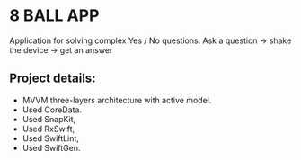 
# 8 BALL APP

Application for solving complex Yes / No questions.
Ask a question -> shake the device -> get an answer

## Project details:

- MVVM three-layers architecture with active model.
- Used CoreData.
- Used SnapKit,
- Used RxSwift,
- Used SwiftLint,
- Used SwiftGen.
